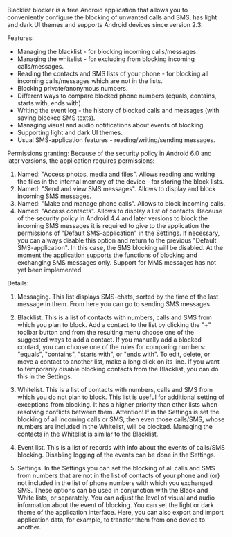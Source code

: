 Blacklist blocker is a free Android application that allows you to conveniently configure the
blocking of unwanted calls and SMS, has light and dark UI themes and supports Android devices
since version 2.3.

Features:
- Managing the blacklist - for blocking incoming calls/messages.
- Managing the whitelist - for excluding from blocking incoming calls/messages.
- Reading the contacts and SMS lists of your phone - for blocking all incoming calls/messages which
are not in the lists.
- Blocking private/anonymous numbers.
- Different ways to compare blocked phone numbers (equals, contains, starts with, ends with).
- Writing the event log - the history of blocked calls and messages (with saving blocked SMS texts).
- Managing visual and audio notifications about events of blocking.
- Supporting light and dark UI themes.
- Usual SMS-application features - reading/writing/sending messages.

Permissions granting:
Because of the security policy in Android 6.0 and later versions, the application requires permissions:
1) Named: "Access photos, media and files". Allows reading and writing the files in the internal
memory of the device - for storing the block lists.
2) Named: "Send and view SMS messages". Allows to display and block incoming SMS messages.
3) Named: "Make and manage phone calls". Allows to block incoming calls.
4) Named: "Access contacts". Allows to display a list of contacts.
Because of the security policy in Android 4.4 and later versions to block the incoming SMS messages
it is required to give to the application the permissions of "Default SMS-application" in the Settings.
If necessary, you can always disable this option and return to the previous "Default
SMS-application". In this case, the SMS blocking will be disabled. At the moment the application
supports the functions of blocking and exchanging SMS messages only. Support for MMS messages has
not yet been implemented.

Details:
1) Messaging.
This list displays SMS-chats, sorted by the time of the last message in them. From here you can
go to sending SMS messages.

2) Blacklist.
This is a list of contacts with numbers, calls and SMS from which you plan to block. Add a contact
to the list by clicking the \"+\" toolbar button and from the resulting menu choose one of the
suggested ways to add a contact. If you manually add a blocked contact, you can choose one of the
rules for comparing numbers: \"equals\", \"contains\", \"starts with\", or \"ends with\". To edit,
delete, or move a contact to another list, make a long click on its line. If you want to
temporarily disable blocking contacts from the Blacklist, you can do this in the Settings.

3) Whitelist.
This is a list of contacts with numbers, calls and SMS from which you do not plan to block. This
list is useful for additional setting of exceptions from blocking. It has a higher priority than
other lists when resolving conflicts between them.
Attention! If in the Settings is set the blocking of all incoming calls or SMS, then even those
calls/SMS, whose numbers are included in the Whitelist, will be blocked. Managing the contacts
in the Whitelist is similar to the Blacklist.

4) Event list.
This is a list of records with info about the events of calls/SMS blocking. Disabling logging of
the events can be done in the Settings.

5) Settings.
In the Settings you can set the blocking of all calls and SMS from numbers that are not in the
list of contacts of your phone and (or) not included in the list of phone numbers with which you
exchanged SMS. These options can be used in conjunction with the Black and White lists, or
separately. You can adjust the level of visual and audio information about the event of blocking.
You can set the light or dark theme of the application interface. Here, you can also export and
import application data, for example, to transfer them from one device to another.
